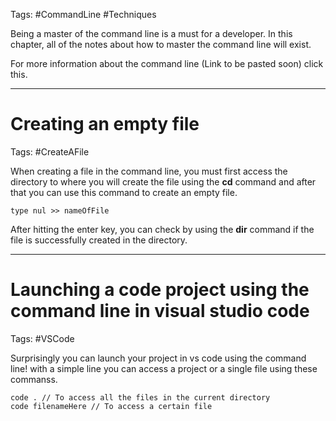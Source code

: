 Tags: #CommandLine #Techniques

Being a master of the command line is a must for a developer. In this chapter, all of the notes about how to master the command line will exist. 

For more information about the command line (Link to be pasted soon) click this.

---
# Creating an empty file 

Tags: #CreateAFile

When creating a file in the command line, you must first access the directory to where you will create the file using the **cd** command and after that you can use this command to create an empty file.

```Command Line/PowerShell
type nul >> nameOfFile
```

After hitting the enter key, you can check by using the **dir** command if the file is successfully created in the directory.

---
# Launching a code project using the command line in visual studio code

Tags: #VSCode

Surprisingly you can launch your project in vs code using the command line! with a simple line you can access a project or a single file using these commanss.

```command line
code . // To access all the files in the current directory
code filenameHere // To access a certain file
```
